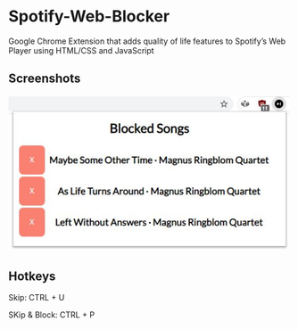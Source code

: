 # Spotify-Web-Blocker
Google Chrome Extension that adds quality of life features to Spotify’s Web Player using HTML/CSS and JavaScript

## Screenshots

![](images/sc.JPG)

## Hotkeys

Skip: CTRL + U

SKip & Block: CTRL + P

